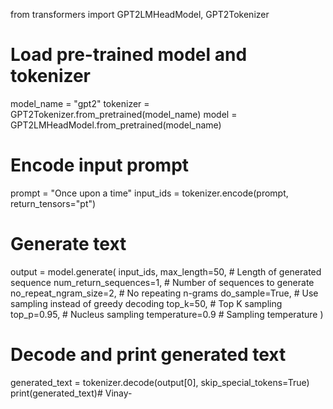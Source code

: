 from transformers import GPT2LMHeadModel, GPT2Tokenizer

# Load pre-trained model and tokenizer
model_name = "gpt2"
tokenizer = GPT2Tokenizer.from_pretrained(model_name)
model = GPT2LMHeadModel.from_pretrained(model_name)

# Encode input prompt
prompt = "Once upon a time"
input_ids = tokenizer.encode(prompt, return_tensors="pt")

# Generate text
output = model.generate(
    input_ids,
    max_length=50,         # Length of generated sequence
    num_return_sequences=1, # Number of sequences to generate
    no_repeat_ngram_size=2, # No repeating n-grams
    do_sample=True,         # Use sampling instead of greedy decoding
    top_k=50,               # Top K sampling
    top_p=0.95,             # Nucleus sampling
    temperature=0.9         # Sampling temperature
)

# Decode and print generated text
generated_text = tokenizer.decode(output[0], skip_special_tokens=True)
print(generated_text)# Vinay-
